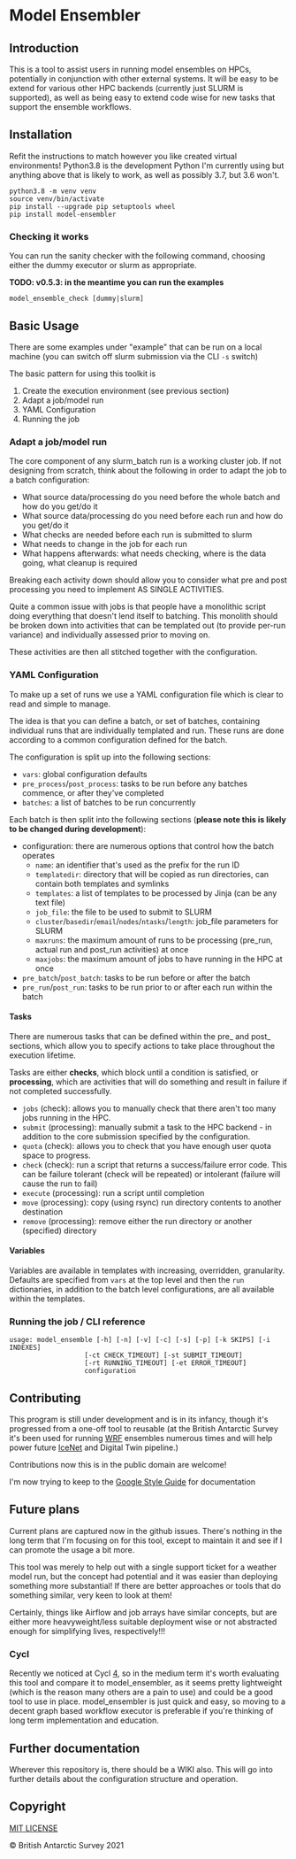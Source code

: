 # Model Ensembler

## Introduction

This is a tool to assist users in running model ensembles on HPCs, potentially 
in conjunction with other external systems. It will be easy to be extend for 
various other HPC backends (currently just SLURM is supported), as well as 
being easy to extend code wise for new tasks that support the ensemble 
workflows.

## Installation

Refit the instructions to match however you like created virtual 
environments! Python3.8 is the development Python I'm currently using but 
anything above that is likely to work, as well as possibly 3.7, but 3.6 won't. 

```
python3.8 -m venv venv
source venv/bin/activate
pip install --upgrade pip setuptools wheel
pip install model-ensembler
```

### Checking it works

You can run the sanity checker with the following command, choosing either 
the dummy executor or slurm as appropriate.

**TODO: v0.5.3: in the meantime you can run the examples**

```
model_ensemble_check [dummy|slurm]
```


## Basic Usage

There are some examples under "example" that can be run on a local machine (you 
can switch off slurm submission via the CLI `-s` switch)

The basic pattern for using this toolkit is

1. Create the execution environment (see previous section)
1. Adapt a job/model run
1. YAML Configuration
1. Running the job

### Adapt a job/model run

The core component of any slurm_batch run is a working cluster job. If not 
designing from scratch, think about the following in order to adapt the job 
to a batch configuration:

* What source data/processing do you need before the whole batch and how do you 
  get/do it
* What source data/processing do you need before each run and how do you get/do 
  it
* What checks are needed before each run is submitted to slurm
* What needs to change in the job for each run
* What happens afterwards: what needs checking, where is the data going, what 
  cleanup is required

Breaking each activity down should allow you to consider what pre and post 
processing you need to implement AS SINGLE ACTIVITIES. 

Quite a common issue with jobs is that people have a monolithic script doing 
everything that doesn't lend itself to batching. This monolith should be 
broken down into activities that can be templated out (to provide per-run 
variance) and individually assessed prior to moving on. 

These activities are then all stitched together with the configuration.

### YAML Configuration

To make up a set of runs we use a YAML configuration file which is clear to 
read and simple to manage. 

The idea is that you can define a batch, or set of batches, containing 
individual runs that are individually templated and run. These runs are done 
according to a common configuration defined for the batch.

The configuration is split up into the following sections: 

* `vars`: global configuration defaults
* `pre_process`/`post_process`: tasks to be run before any batches commence, or 
  after they've completed
* `batches`: a list of batches to be run concurrently

Each batch is then split into the following sections (**please note this is 
likely to be changed during development**): 

* configuration: there are numerous options that control how the batch operates
  * `name`: an identifier that's used as the prefix for the run ID
  * `templatedir`: directory that will be copied as run directories, can contain 
    both templates and symlinks
  * `templates`: a list of templates to be processed by Jinja (can be any text 
    file)
  * `job_file`: the file to be used to submit to SLURM
  * `cluster`/`basedir`/`email`/`nodes`/`ntasks`/`length`: job_file parameters 
    for SLURM
  * `maxruns`: the maximum amount of runs to be processing (pre_run, actual run 
    and post_run  activities) at once
  * `maxjobs`: the maximum amount of jobs to have running in the HPC at once
* `pre_batch`/`post_batch`: tasks to be run before or after the batch
* `pre_run`/`post_run`: tasks to be run prior to or after each run within the 
  batch

#### Tasks

There are numerous tasks that can be defined within the pre_ and post_ sections, 
which allow you to specify actions to take place throughout the execution 
lifetime. 

Tasks are either **checks**, which block until a condition is satisfied, or 
**processing**, which are activities that will do something and result in 
failure if not completed successfully.

* `jobs` (check): allows you to manually check that there aren't too many jobs 
  running in the HPC.  
* `submit` (processing): manually submit a task to the HPC backend - in 
  addition to the core submission specified by the configuration. 
* `quota` (check): allows you to check that you have enough user quota space 
  to progress.
* `check` (check): run a script that returns a success/failure error code. This 
  can be failure tolerant (check will be  repeated) or intolerant (failure 
  will cause the run to fail)
* `execute` (processing): run a script until completion
* `move` (processing): copy (using rsync) run directory contents to another 
  destination
* `remove` (processing): remove either the run directory or another (specified) 
  directory

#### Variables

Variables are available in templates with increasing, overridden, granularity. 
Defaults are specified from `vars` at the top level and then the `run` 
dictionaries, in addition to the batch level configurations, are all available 
within the templates.  

### Running the job / CLI reference

```
usage: model_ensemble [-h] [-n] [-v] [-c] [-s] [-p] [-k SKIPS] [-i INDEXES]
                   [-ct CHECK_TIMEOUT] [-st SUBMIT_TIMEOUT]
                   [-rt RUNNING_TIMEOUT] [-et ERROR_TIMEOUT]
                   configuration
```

## Contributing

This program is still under development and is in its infancy, though it's 
progressed from a one-off tool to reusable (at the British Antarctic Survey 
it's been used for running [WRF][1] ensembles numerous times and will help 
power future [IceNet][3] and Digital Twin pipeline.) 

Contributions now this is in the public domain are welcome!

I'm now trying to keep to the [Google Style Guide][2] for documentation

## Future plans

Current plans are captured now in the github issues. There's nothing in the 
long term that I'm focusing on for this tool, except to maintain it and see 
if I can promote the usage a bit more. 

This tool was merely to help out with a single support ticket for a weather 
model run, but the concept had potential and it was easier than deploying 
something more substantial! If there are better approaches or tools that do 
something similar, very keen to look at them! 

Certainly, things like Airflow and job arrays have similar concepts, but are 
either more heavyweight/less suitable deployment wise or not abstracted enough 
for simplifying lives, respectively!!!

### Cycl

Recently we noticed at Cycl [4], so in the medium term it's worth evaluating this 
tool and compare it to model\_ensembler, as it seems pretty lightweight (which
is the reason many others are a pain to use) and could be a good tool to use in 
place. model\_ensembler is just quick and easy, so moving to a decent graph based
workflow executor is preferable if you're thinking of long term implementation and
education. 

## Further documentation

Wherever this repository is, there should be a WIKI also. This will go into 
further details about the configuration structure and operation.

## Copyright

[MIT LICENSE](LICENSE)

&copy; British Antarctic Survey 2021 
 
[1]: https://github.com/wrf-model/WRF
[2]: https://www.sphinx-doc.org/en/master/usage/extensions/example_google.html#example-google
[3]: https://github.com/antarctica/IceNet-Pipeline
[4]: https://cylc.github.io/
